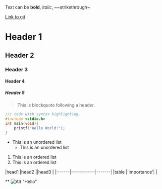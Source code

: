Text can be **bold**, _italic_, ~~strikethrough~

[Link to git](http://github.com)

# Header 1
## Header 2
### Header 3
#### Header 4
##### Header 5

> This is blockquote following a header.


```c
//c code with syntax highlighting.
#include <stdio.h>
int main(void){
	printf("Hello World!");
}
```

* This is an unordered list
    * This is an unordered list


1. This is an ordered list
2. This is an ordered list


|head1  |head2       ||head3 |
|:------|------------|-------|
|table  |'importance'|       |


**
![Alt "Hello"](http://guides.github.com/activities/hello-world/branching.png)

